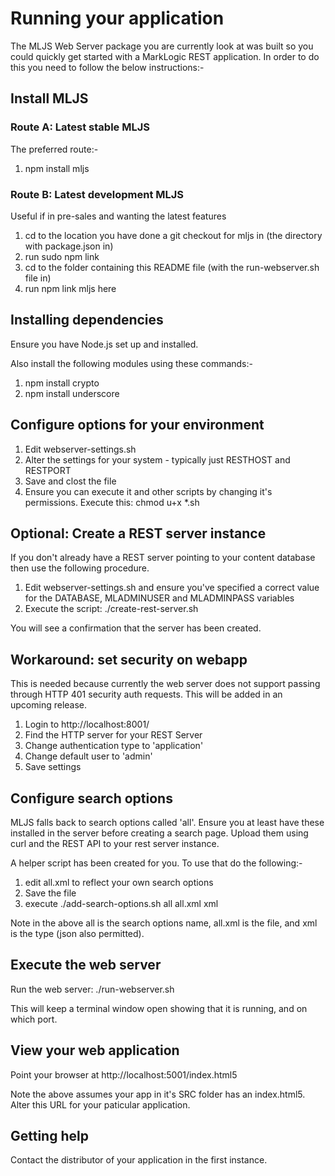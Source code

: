# Running your application

The MLJS Web Server package you are currently look at was built so you could quickly get started with
a MarkLogic REST application. In order to do this you need to follow the below instructions:-

## Install MLJS

### Route A: Latest stable MLJS

The preferred route:-

1. npm install mljs

### Route B: Latest development MLJS

Useful if in pre-sales and wanting the latest features

1. cd to the location you have done a git checkout for mljs in (the directory with package.json in)
2. run sudo npm link
3. cd to the folder containing this README file (with the run-webserver.sh file in)
4. run npm link mljs here

## Installing dependencies

Ensure you have Node.js set up and installed.

Also install the following modules using these commands:-

1. npm install crypto
2. npm install underscore

## Configure options for your environment

1. Edit webserver-settings.sh
2. Alter the settings for your system - typically just RESTHOST and RESTPORT
3. Save and clost the file
4. Ensure you can execute it and other scripts by changing it's permissions. Execute this: chmod u+x \*.sh

## Optional: Create a REST server instance

If you don't already have a REST server pointing to your content database then use the following procedure.

1. Edit webserver-settings.sh and ensure you've specified a correct value for the DATABASE, MLADMINUSER and MLADMINPASS variables
2. Execute the script: ./create-rest-server.sh

You will see a confirmation that the server has been created.

## Workaround: set security on webapp

This is needed because currently the web server does not support passing through HTTP 401 security auth requests. This
will be added in an upcoming release.

1. Login to http://localhost:8001/
2. Find the HTTP server for your REST Server
3. Change authentication type to 'application'
4. Change default user to 'admin'
5. Save settings

## Configure search options

MLJS falls back to search options called 'all'. Ensure you at least have these installed in the server before creating
a search page. Upload them using curl and the REST API to your rest server instance.

A helper script has been created for you. To use that do the following:-
1. edit all.xml to reflect your own search options
2. Save the file
3. execute ./add-search-options.sh all all.xml xml

Note in the above all is the search options name, all.xml is the file, and xml is the type (json also permitted).

## Execute the web server

Run the web server: ./run-webserver.sh

This will keep a terminal window open showing that it is running, and on which port.

## View your web application

Point your browser at http://localhost:5001/index.html5

Note the above assumes your app in it's SRC folder has an index.html5. Alter this URL for your paticular application.


## Getting help

Contact the distributor of your application in the first instance.
